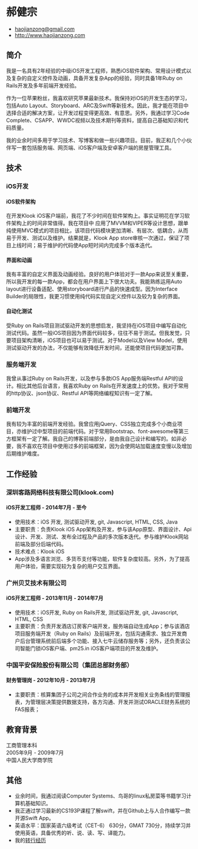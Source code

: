 # 郝健宗

 * <haojianzong@gmail.com>
 * <http://www.haojianzong.com>

## 简介

我是一名具有2年经验的中级iOS开发工程师，熟悉iOS软件架构、常用设计模式以及复杂的自定义控件及动画，具备开发复杂App的经验，同时具备1年Ruby
on Rails开发及多年前端开发经验。

作为一位苹果粉丝，我喜欢研究苹果最新技术。我保持对iOS的开发生态的学习，包括Auto
Layout、Storyboard、ARC及Swift等新技术。因此，我才能在项目中选择合适的解决方案，让开发过程变得更高效、有意思。另外，我通过学习Code Complete、CSAPP、WWDC视频以及技术期刊等资料，提高自己基础知识和代码质量。

我的业余时间多用于学习技术、写博客和做一些兴趣项目。目前，我正和几个小伙伴写一套包括服务端、网页端、iOS客户端及安卓客户端的房屋管理工具。

## 技术

### iOS开发

#### iOS软件架构

在开发Klook
iOS客户端前，我花了不少时间在软件架构上。事实证明花在学习软件架构上的时间非常值得。我在项目中
应用了MVVM和VIPER等设计思想，跟单纯使用MVC模式的项目相比，该项目代码模块更加清晰、有层次、低耦合，从而易于开发、测试以及维护。结果就是，Klook
App
store审核一次通过，保证了项目上线时间；易于维护的代码使App短时间内完成多个版本迭代。

#### 界面和动画

我有丰富的自定义界面及动画经验。良好的用户体验对于一款App来说至关重要，所以我开发的每一款App，都会在用户界面上下很大功夫。我能熟练运用Auto layout进行设备适配、使用storyboard进行产品的快速成型。因为Interface Builder的局限性，我更习惯使用纯代码实现自定义控件以及较为复杂的界面。

#### 自动化测试

受Ruby on
Rails项目测试驱动开发的思想启发，我坚持在iOS项目中编写自动化测试代码。虽然一般iOS项目因为界面代码较多，往往不易于测试。但我发觉，只要项目架构清晰，iOS项目也可以易于测试。对于Model以及View Model，使用测试驱动开发的办法，不仅能够有效降低开发时间，还能使项目代码更加可靠。

### 服务端开发

我曾从事过Ruby on Rails开发，以及参与多款iOS App服务端Restful API的设计。相比其他后台语言，我喜欢Ruby on Rails在开发速度上的优势。我对于常用的http协议、json协议、Restful API等网络编程知识有一定了解。

### 前端开发

我有较为丰富的前端开发经验。我曾应用jQuery、CSS独立完成多个小商业项目，亦维护过中型项目的前端代码。对于常用Bootstrap、font-awesome等第三方框架有一定了解。我自己的博客前端部分，是由我自己设计和编写的。如非必要，我不喜欢在项目中使用过多的前端框架，因为会使网站加载速度变慢以及增加后期维护难度。

## 工作经验

### 深圳客路网络科技有限公司(klook.com)

#### iOS开发工程师 - 2014年7月 - 至今

 * 使用技术：iOS 开发, 测试驱动开发, git, Javascript, HTML, CSS, Java
 * 主要职责：负责Klook iOS App架构及开发，参与该App原型、界面设计、Api设计、开发、测试、发布全过程及产品的多次版本迭代。参与维护Klook网站前端及部分后端代码。
 * 技术难点：Klook iOS
 * App涉及多语言浏览、多货币支付等功能，软件复杂度较高。另外，为了提高用户体验，需要实现较为复杂的用户交互界面。

### 广州贝艾技术有限公司 

#### iOS开发工程师 - 2013年11月 - 2014年7月

 * 使用技术：iOS开发, Ruby on Rails开发, 测试驱动开发, git, Javascript, HTML, CSS
 * 主要职责：负责开发酒店订房客户端开发，服务端自动生成App；参与该酒店项目服务端开发（Ruby on Rails）及前端开发，包括沟通需求、独立开发商户后台管理系统前后端多个功能、接入七牛云储存服务等；另外，还负责该公司智能门锁iOS客户端、pm25.in iOS客户端项目的开发及维护。

### 中国平安保险股份有限公司（集团总部财务部）

#### 财务管理岗 - 2012年10月 - 2013年7月

 * 主要职责：核算集团子公司之间合作业务的成本并开发相关业务条线的管理报表，为管理层决策提供数据支持，各方沟通、开发并测试ORACLE财务系统的FAS报表； 

## 教育背景

工商管理本科  
2005年9月 - 2009年7月  
中国人民大学商学院

## 其他

 * 业余时间，我通过阅读Computer Systems、鸟哥的linux私房菜等书籍学习计算机基础知识。
 * 我正通过学习最新的CS193P课程了解swift，并在Github上与人合作编写一款开源Swift App。
 * 英语水平：国家英语六级考试（CET-6） 630分，GMAT 730分，持续学习并使用英语，具备优秀的听、说、读、写、译能力。
 * 我的[转行经历](http://qr.ae/GzYwd)
